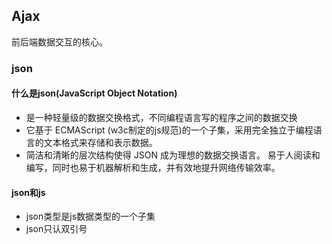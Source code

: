 ## Ajax
前后端数据交互的核心。


### json
#### 什么是json(JavaScript Object Notation)
- 是一种轻量级的数据交换格式，不同编程语言写的程序之间的数据交换
- 它基于 ECMAScript (w3c制定的js规范)的一个子集，采用完全独立于编程语言的文本格式来存储和表示数据。
- 简洁和清晰的层次结构使得 JSON 成为理想的数据交换语言。 易于人阅读和编写，同时也易于机器解析和生成，并有效地提升网络传输效率。

#### json和js
- json类型是js数据类型的一个子集
- json只认双引号





